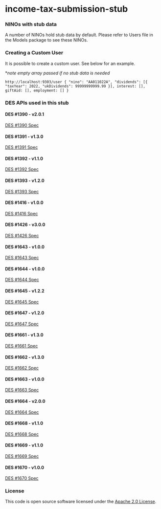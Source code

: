 # income-tax-submission-stub

### NINOs with stub data

A number of NINOs hold stub data by default. Please refer to Users file in the Models package to see these NINOs.


### Creating a Custom User

It is possible to create a custom user. See below for an example.

**note empty array passed if no stub data is needed*

`http://localhost:9303/user
{
    "nino": "AA011022A",
    "dividends": [{
        "taxYear": 2022,
        "ukDividends": 99999999999.99
    }],
    interest: [],
    giftAid: [],
    employment: []
}`

### DES APIs used in this stub

#### DES #1390 - v2.0.1 
[DES #1390 Spec]("https://drive.google.com/file/d/0B0eDc2U3zLQZNThCVTNTREpDM1MzLW13M1FUT3FRUGE5ZWJz/view?usp=sharing&resourcekey=0-7MS_njSOlqdndUewZ-2R0g")

#### DES #1391 - v1.3.0 
[DES #1391 Spec]("https://docs.google.com/document/d/1OU5qMgMWSNF5qul5XwsFPItoo0AqwgZnYiR3uC2KqZ0/edit?usp=sharing")

#### DES #1392 - v1.1.0 
[DES #1392 Spec]("https://docs.google.com/document/d/1OY-6hHY14iC05mRhNFZXGD8u9QXgrBGHaKei__kJ_WE/edit?usp=sharing")

#### DES #1393 - v1.2.0 
[DES #1393 Spec]("https://docs.google.com/document/d/1HlQPfTU2Fi3gqPVe7_gQlsYm4ODJFtes4nN7k7cTa6c/edit?usp=sharing")

#### DES #1416 - v1.0.0 
[DES #1416 Spec]("https://docs.google.com/document/d/1qwevflOetUdPGgs_Yh_jgJTLJRZMnIpBVVZc6nsqUg4/edit")

#### DES #1426 - v3.0.0 
[DES #1426 Spec]("https://confluence.tools.tax.service.gov.uk/pages/viewpage.action?pageId=179485292&preview=%2F179485292%2F211881840%2FDES+API%2316+%28DES+API%231426%29+Liability+Calculator+-+v3.0.0.docx")

#### DES #1643 - v1.0.0 
[DES #1643 Spec]("https://docs.google.com/document/d/1vovuKZA3VE1_uRK6CFMXhDPVhzbwapQz/edit#heading=h.30j0zll")

#### DES #1644 - v1.0.0 
[DES #1644 Spec]("https://docs.google.com/document/d/15EKD45y1okwjSak-J_7W0J-czAIzx_h-")

#### DES #1645 - v1.2.2 
[DES #1645 Spec]("https://drive.google.com/file/d/1Ck-JT9cpqgD_kx7tpBJZI0WpclpF8Jy6/view?usp=sharing")

#### DES #1647 - v1.2.0 
[DES #1647 Spec]("https://confluence.tools.tax.service.gov.uk/download/attachments/210504381/DES%20API%231647%20Get%20Employment%20Data%20v1.2.0.docx?version=1&modificationDate=1601891156000&api=v2")

#### DES #1661 - v1.3.0 
[DES #1661 Spec]("https://confluence.tools.tax.service.gov.uk/pages/viewpage.action?pageId=179485292&preview=%2F179485292%2F202083654%2FDES+API%231661+Add+Employment+v1.3.0.docx")

#### DES #1662 - v1.3.0 
[DES #1662 Spec]("https://confluence.tools.tax.service.gov.uk/pages/viewpage.action?pageId=179485292&preview=%2F179485292%2F202083655%2FDES+API%231662+Update+Employment+v1.3.0.docx")

#### DES #1663 - v1.0.0 
[DES #1663 Spec]("https://drive.google.com/file/d/1rE6h_toS2ssyvbWUUJhF-cWOgChhNG6i/view?usp=sharing")

#### DES #1664 - v2.0.0 
[DES #1664 Spec]("https://docs.google.com/document/d/1mIeUqHhl8tYIC6bE9KJllKNOdb-IbtGJq1rUmo1tckM/edit")

#### DES #1668 - v1.1.0 
[DES #1668 Spec]("https://drive.google.com/file/d/1QoGX6CA8gbZOOYnTuf_UAMMkrvXpiFBl/view?usp=sharing")

#### DES #1669  - v1.1.0 
[DES #1669 Spec]("https://drive.google.com/file/d/1xtRnuedBNjPZkmcBCYarMgDNgIbK_xMM/view?usp=sharing")

#### DES #1670 - v1.0.0 
[DES #1670 Spec]("https://drive.google.com/file/d/1UNtNnzxO5sPkzNPRSVRTBdkoUFEvecYv/view?usp=sharing")

### License

This code is open source software licensed under
the [Apache 2.0 License]("http://www.apache.org/licenses/LICENSE-2.0.html").
